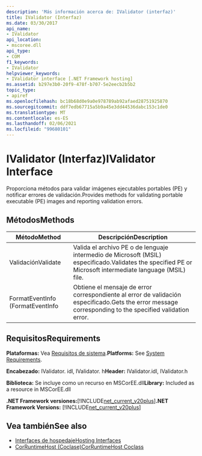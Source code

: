 ```yaml
---
description: 'Más información acerca de: IValidator (interfaz)'
title: IValidator (Interfaz)
ms.date: 03/30/2017
api_name:
- IValidator
api_location:
- mscoree.dll
api_type:
- COM
f1_keywords:
- IValidator
helpviewer_keywords:
- IValidator interface [.NET Framework hosting]
ms.assetid: b297e3b0-20f9-478f-b707-5e2eecb2b5b2
topic_type:
- apiref
ms.openlocfilehash: bc18b68d0e9a0e978789ab92afaed28751925870
ms.sourcegitcommit: ddf7edb67715a5b9a45e3dd44536dabc153c1de0
ms.translationtype: MT
ms.contentlocale: es-ES
ms.lasthandoff: 02/06/2021
ms.locfileid: "99680101"
---
```

# <a name="ivalidator-interface"></a><span data-ttu-id="9fa50-103">IValidator (Interfaz)</span><span class="sxs-lookup"><span data-stu-id="9fa50-103">IValidator Interface</span></span>

<span data-ttu-id="9fa50-104">Proporciona métodos para validar imágenes ejecutables portables (PE) y notificar errores de validación.</span><span class="sxs-lookup"><span data-stu-id="9fa50-104">Provides methods for validating portable executable (PE) images and reporting validation errors.</span></span>  
  
## <a name="methods"></a><span data-ttu-id="9fa50-105">Métodos</span><span class="sxs-lookup"><span data-stu-id="9fa50-105">Methods</span></span>  
  
|<span data-ttu-id="9fa50-106">Método</span><span class="sxs-lookup"><span data-stu-id="9fa50-106">Method</span></span>|<span data-ttu-id="9fa50-107">Descripción</span><span class="sxs-lookup"><span data-stu-id="9fa50-107">Description</span></span>|  
|------------|-----------------|  
|<span data-ttu-id="9fa50-108">Validación</span><span class="sxs-lookup"><span data-stu-id="9fa50-108">Validate</span></span>|<span data-ttu-id="9fa50-109">Valida el archivo PE o de lenguaje intermedio de Microsoft (MSIL) especificado.</span><span class="sxs-lookup"><span data-stu-id="9fa50-109">Validates the specified PE or Microsoft intermediate language (MSIL) file.</span></span>|  
|<span data-ttu-id="9fa50-110">FormatEventInfo (</span><span class="sxs-lookup"><span data-stu-id="9fa50-110">FormatEventInfo</span></span>|<span data-ttu-id="9fa50-111">Obtiene el mensaje de error correspondiente al error de validación especificado.</span><span class="sxs-lookup"><span data-stu-id="9fa50-111">Gets the error message corresponding to the specified validation error.</span></span>|  
  
## <a name="requirements"></a><span data-ttu-id="9fa50-112">Requisitos</span><span class="sxs-lookup"><span data-stu-id="9fa50-112">Requirements</span></span>  

 <span data-ttu-id="9fa50-113">**Plataformas:** Vea [Requisitos de sistema](../../get-started/system-requirements.md).</span><span class="sxs-lookup"><span data-stu-id="9fa50-113">**Platforms:** See [System Requirements](../../get-started/system-requirements.md).</span></span>  
  
 <span data-ttu-id="9fa50-114">**Encabezado:** IValidator. idl, IValidator. h</span><span class="sxs-lookup"><span data-stu-id="9fa50-114">**Header:** IValidator.idl, IValidator.h</span></span>  
  
 <span data-ttu-id="9fa50-115">**Biblioteca:** Se incluye como un recurso en MSCorEE.dll</span><span class="sxs-lookup"><span data-stu-id="9fa50-115">**Library:** Included as a resource in MSCorEE.dll</span></span>  
  
 <span data-ttu-id="9fa50-116">**.NET Framework versiones:**[!INCLUDE[net_current_v20plus](../../../../includes/net-current-v20plus-md.md)]</span><span class="sxs-lookup"><span data-stu-id="9fa50-116">**.NET Framework Versions:** [!INCLUDE[net_current_v20plus](../../../../includes/net-current-v20plus-md.md)]</span></span>  
  
## <a name="see-also"></a><span data-ttu-id="9fa50-117">Vea también</span><span class="sxs-lookup"><span data-stu-id="9fa50-117">See also</span></span>

- [<span data-ttu-id="9fa50-118">Interfaces de hospedaje</span><span class="sxs-lookup"><span data-stu-id="9fa50-118">Hosting Interfaces</span></span>](hosting-interfaces.md)
- [<span data-ttu-id="9fa50-119">CorRuntimeHost (Coclase)</span><span class="sxs-lookup"><span data-stu-id="9fa50-119">CorRuntimeHost Coclass</span></span>](corruntimehost-coclass.md)
